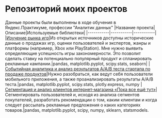 # Репозиторий моих проектов
Данные проекты были выполнены в ходе обучения в Яндекс.Практикуме, профессии "Аналитик данных"
|Название проекта|Описание|Используемые библиотеки|
|-----------|-----------|-----------|
|[Изучение рынка игр](https://github.com/Let-5-go/practicum_projects/tree/main/game_market)|Из открытых источников доступны исторические данные о продажах игр, оценки пользователей и экспертов, жанры и платформы (например, Xbox или PlayStation). Мне нужно выявить определяющие успешность игры закономерности. Это позволит сделать ставку на потенциально популярный продукт и спланировать рекламные кампании.|pandas, matplotlib.pyplot, scipy.stats, seaborn|
|[Событийная аналитика и анализ результатов A/A/B теста стартапа по продаже продуктов](https://github.com/Let-5-go/practicum_projects/tree/main/food_store)|Нужно разобраться, как ведут себя пользователи мобильного приложения, а также проанализировать результаты A/A/B теста.|pandas, matplotlib.pyplot, scipy.stats, plotly.express, numpy
|[Сегментация и анализ клиентов интернет-магазина «Пока все ещё тут»](https://github.com/Let-5-go/practicum_projects/tree/main/e-commerce)|Сегментировать пользователей и, исходя из анализа сегментов покупателей, разработать рекомендации о том, каким клиентам и когда следует рассылать рекламные предложения о каких категориях товаров.|pandas, matplotlib.pyplot, scipy, numpy, sklearn, statsmodels.
